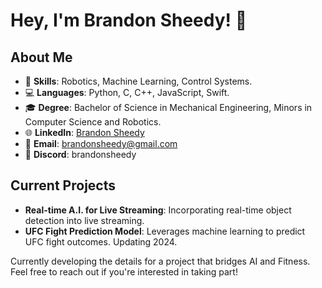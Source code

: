 # Hey, I'm Brandon Sheedy! 👋

## About Me

- 🔧 **Skills**: Robotics, Machine Learning, Control Systems.
- 💻 **Languages**: Python, C, C++, JavaScript, Swift.
- 🎓 **Degree**: Bachelor of Science in Mechanical Engineering, Minors in Computer Science and Robotics.
- 🌐 **LinkedIn**: [Brandon Sheedy](https://www.linkedin.com/in/brandon-sheedy/)
- 📧 **Email**: [brandonsheedy@gmail.com](mailto:brandonsheedy@gmail.com)
- 💬 **Discord**: brandonsheedy

## Current Projects

- **Real-time A.I. for Live Streaming**: Incorporating real-time object detection into live streaming.
- **UFC Fight Prediction Model**: Leverages machine learning to predict UFC fight outcomes. Updating 2024.

Currently developing the details for a project that bridges AI and Fitness. Feel free to reach out if you're interested in taking part!

